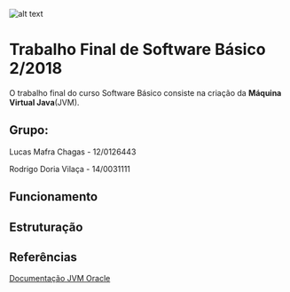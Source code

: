 ![alt text](http://www.unb.br/images/Imagens/logo_unb.png)

# Trabalho Final de Software Básico 2/2018

O trabalho final do curso Software Básico consiste na criação da **Máquina Virtual Java**(JVM). 

## Grupo:
Lucas Mafra Chagas - 12/0126443

Rodrigo Doria Vilaça - 14/0031111


## Funcionamento

## Estruturação

## Referências

[Documentação JVM Oracle](https://docs.oracle.com/javase/specs/jvms/se7/html/)


